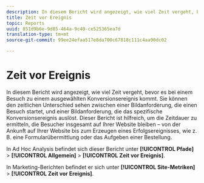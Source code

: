 ```yaml
---
description: In diesem Bericht wird angezeigt, wie viel Zeit vergeht, bevor es bei einem Besuch zu einem ausgewählten Konversionsereignis kommt. Sie können den zeitlichen Unterschied sehen zwischen einer Bildanforderung, die einen Besuch startet, und einer Bildanforderung, die das spezifische Konversionsereignis auslöst. Dieser Bericht ist hilfreich, um die Zeitdauer zu ermitteln, die Besucher insgesamt auf Ihrer Website bleiben – von der Ankunft auf Ihrer Website bis zum Erzeugen eines Erfolgsereignisses, wie z. B. eine Formularübermittlung oder das Aufgeben einer Bestellung.
title: Zeit vor Ereignis
topic: Reports
uuid: 851d9b6e-9d85-464a-9c40-ce525365ea7d
translation-type: tm+mt
source-git-commit: 99ee24efaa517e8da700c67818c111c4aa90dc02

---
```



# Zeit vor Ereignis

In diesem Bericht wird angezeigt, wie viel Zeit vergeht, bevor es bei einem Besuch zu einem ausgewählten Konversionsereignis kommt. Sie können den zeitlichen Unterschied sehen zwischen einer Bildanforderung, die einen Besuch startet, und einer Bildanforderung, die das spezifische Konversionsereignis auslöst. Dieser Bericht ist hilfreich, um die Zeitdauer zu ermitteln, die Besucher insgesamt auf Ihrer Website bleiben – von der Ankunft auf Ihrer Website bis zum Erzeugen eines Erfolgsereignisses, wie z. B. eine Formularübermittlung oder das Aufgeben einer Bestellung.

In Ad Hoc Analysis befindet sich dieser Bericht unter **[!UICONTROL Pfade]** > **[!UICONTROL Allgemein]** > **[!UICONTROL Zeit vor Ereignis]**.

In Marketing-Berichten befindet er sich unter **[!UICONTROL Site-Metriken]** > **[!UICONTROL Zeit vor Ereignis]**.
